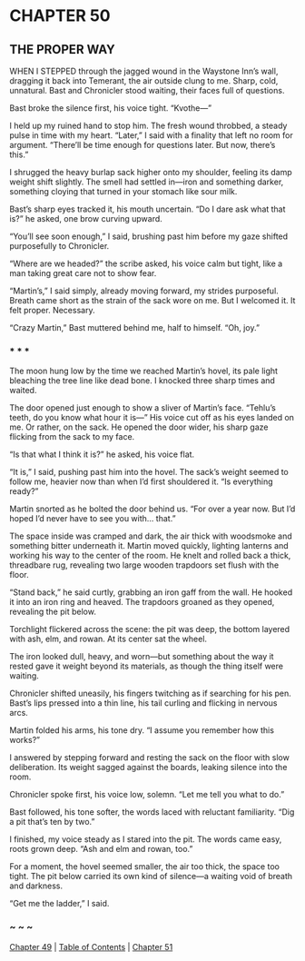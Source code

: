 # CHAPTER 50

## THE PROPER WAY  

WHEN I STEPPED through the jagged wound in the Waystone Inn’s wall, dragging it back into Temerant, the air outside clung to me. Sharp, cold, unnatural. Bast and Chronicler stood waiting, their faces full of questions.  

Bast broke the silence first, his voice tight. “Kvothe—”  

I held up my ruined hand to stop him. The fresh wound throbbed, a steady pulse in time with my heart. “Later,” I said with a finality that left no room for argument. “There’ll be time enough for questions later. But now, there’s this.”

I shrugged the heavy burlap sack higher onto my shoulder, feeling its damp weight shift slightly. The smell had settled in—iron and something darker, something cloying that turned in your stomach like sour milk.

Bast’s sharp eyes tracked it, his mouth uncertain. “Do I dare ask what that is?” he asked, one brow curving upward.

“You’ll see soon enough,” I said, brushing past him before my gaze shifted purposefully to Chronicler.

“Where are we headed?” the scribe asked, his voice calm but tight, like a man taking great care not to show fear.

“Martin’s,” I said simply, already moving forward, my strides purposeful. Breath came short as the strain of the sack wore on me. But I welcomed it. It felt proper. Necessary.

“Crazy Martin,” Bast muttered behind me, half to himself. “Oh, joy.” 

### * * *  

The moon hung low by the time we reached Martin’s hovel, its pale light bleaching the tree line like dead bone. I knocked three sharp times and waited.  

The door opened just enough to show a sliver of Martin’s face. “Tehlu’s teeth, do you know what hour it is—” His voice cut off as his eyes landed on me. Or rather, on the sack. He opened the door wider, his sharp gaze flicking from the sack to my face.  

“Is that what I think it is?” he asked, his voice flat.  

“It is,” I said, pushing past him into the hovel. The sack’s weight seemed to follow me, heavier now than when I’d first shouldered it. “Is everything ready?”  

Martin snorted as he bolted the door behind us. “For over a year now. But I’d hoped I’d never have to see you with… that.”  

The space inside was cramped and dark, the air thick with woodsmoke and something bitter underneath it. Martin moved quickly, lighting lanterns and working his way to the center of the room. He knelt and rolled back a thick, threadbare rug, revealing two large wooden trapdoors set flush with the floor.  

“Stand back,” he said curtly, grabbing an iron gaff from the wall. He hooked it into an iron ring and heaved. The trapdoors groaned as they opened, revealing the pit below.  

Torchlight flickered across the scene: the pit was deep, the bottom layered with ash, elm, and rowan. At its center sat the wheel.  

The iron looked dull, heavy, and worn—but something about the way it rested gave it weight beyond its materials, as though the thing itself were waiting.  

Chronicler shifted uneasily, his fingers twitching as if searching for his pen. Bast’s lips pressed into a thin line, his tail curling and flicking in nervous arcs.  

Martin folded his arms, his tone dry. “I assume you remember how this works?”  

I answered by stepping forward and resting the sack on the floor with slow deliberation. Its weight sagged against the boards, leaking silence into the room.  

Chronicler spoke first, his voice low, solemn. “Let me tell you what to do.”  

Bast followed, his tone softer, the words laced with reluctant familiarity. “Dig a pit that’s ten by two.”  

I finished, my voice steady as I stared into the pit. The words came easy, roots grown deep. “Ash and elm and rowan, too.”  

For a moment, the hovel seemed smaller, the air too thick, the space too tight. The pit below carried its own kind of silence—a waiting void of breath and darkness.  

“Get me the ladder,” I said.  

### ~ ~ ~

[Chapter 49](CHAPTER_49.md) | [Table of Contents](Table_of_Contents.md) | [Chapter 51](CHAPTER_51.md)
